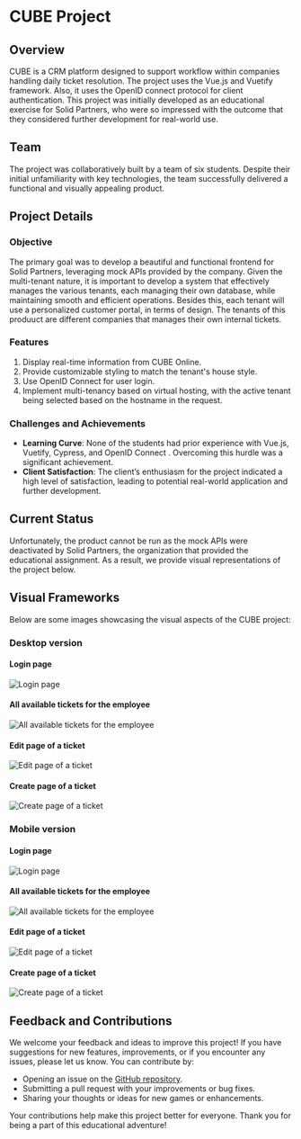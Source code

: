 # CUBE Project

## Overview
CUBE is a CRM platform designed to support workflow within companies handling daily ticket resolution. The project uses the Vue.js and Vuetify framework. Also, it uses the OpenID connect protocol for client authentication. This project was initially developed as an educational exercise for Solid Partners, who were so impressed with the outcome that they considered further development for real-world use.

## Team
The project was collaboratively built by a team of six students. Despite their initial unfamiliarity with key technologies, the team successfully delivered a functional and visually appealing product.

## Project Details

### Objective
The primary goal was to develop a beautiful and functional frontend for Solid Partners, leveraging mock APIs provided by the company. Given the multi-tenant nature, it is important to develop a system that effectively manages the various tenants, each managing their own database, while maintaining smooth and efficient operations. Besides this, each tenant will use a personalized customer portal, in terms of
design. The tenants of this produuct are different companies that manages their own internal tickets.

### Features
1. Display real-time information from CUBE Online.
2. Provide customizable styling to match the tenant's house style.
3. Use OpenID Connect for user login.
4. Implement multi-tenancy based on virtual hosting, with the active tenant being selected based on the hostname in the request.

### Challenges and Achievements
- **Learning Curve**: None of the students had prior experience with Vue.js, Vuetify, Cypress, and OpenID Connect . Overcoming this hurdle was a significant achievement.
- **Client Satisfaction**: The client’s enthusiasm for the project indicated a high level of satisfaction, leading to potential real-world application and further development.

## Current Status
Unfortunately, the product cannot be run as the mock APIs were deactivated by Solid Partners, the organization that provided the educational assignment. As a result, we provide visual representations of the project below.

## Visual Frameworks
Below are some images showcasing the visual aspects of the CUBE project:

### Desktop version
#### Login page
![Login page](cube-customer-portal/wireframes/login_D.png)

#### All available tickets for the employee
![All available tickets for the employee](cube-customer-portal/wireframes/all_tickets_D.png)

#### Edit page of a ticket
![Edit page of a ticket](cube-customer-portal/wireframes/edit_ticket_D.png)

#### Create page of a ticket
![Create page of a ticket](cube-customer-portal/wireframes/create_ticket_D.png)



### Mobile version
#### Login page
![Login page](cube-customer-portal/wireframes/login_M.png)

#### All available tickets for the employee
![All available tickets for the employee](cube-customer-portal/wireframes/all_tickets_M.png)

#### Edit page of a ticket
![Edit page of a ticket](cube-customer-portal/wireframes/edit_ticket_M.png)

#### Create page of a ticket
![Create page of a ticket](cube-customer-portal/wireframes/create_ticket_M.png)

## Feedback and Contributions

We welcome your feedback and ideas to improve this project! If you have suggestions for new features, improvements, or if you encounter any issues, please let us know. You can contribute by:

- Opening an issue on the [GitHub repository](https://github.com/andreea-cazac/portable_escape_room).
- Submitting a pull request with your improvements or bug fixes.
- Sharing your thoughts or ideas for new games or enhancements.

Your contributions help make this project better for everyone. Thank you for being a part of this educational adventure!
